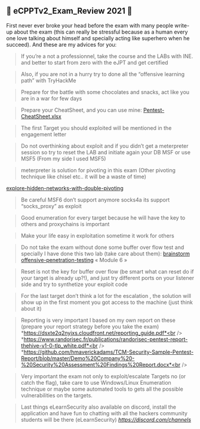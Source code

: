 ## 💯 eCPPTv2_Exam_Review 2021 💯

First never ever broke your head before the exam with many people write-up about the exam (this can really be stressful because as a human every one love talking about himself and specially acting like superhero when he succeed). And these are my advices for you:

> If you’re a not a professionnel, take the course and the LABs with INE. and better to start from zero with the eJPT and get certified

> Also, if you are not in a hurry try to done all the “offensive learning path” with TryHackMe

> Prepare for the battle with some chocolates and snacks, act like you are in a war for few days

> Prepare your CheatSheet, and you can use mine: [Pentest-CheatSheet.xlsx](https://github.com/VraiHack/Advanced-Pentesting-cheatsheet/raw/main/Pentest-CheatSheet.xlsx)
    
> The first Target you should exploited will be mentioned in the engagement letter

> Do not overthinking about exploit and if you didn’t get a meterpreter session so try to reset the LAB and initiate again your DB MSF or use MSF5 (From my side I used MSF5)

> meterpreter is solution for pivoting in this exam (Other pivoting technique like chisel etc.. it will be a waste of time)

  [explore-hidden-networks-with-double-pivoting](https://pentest.blog/explore-hidden-networks-with-double-pivoting/)

> Be careful MSF6 don’t support anymore socks4a its support “socks_proxy” as exploit

> Good enumeration for every target because he will have the key  to others and proxychains is important

> Make your life easy in exploitation sometime it work for others

> Do not take the exam without  done some buffer over flow test and specially I have done this two lab (take care about them):
 [brainstorm](https://tryhackme.com/room/brainstorm)
 [offensive-penetration-testing](https://www.cybrary.it/course/offensive-penetration-testing/) « Module 6 »

> Reset is not the key for buffer over flow (be smart what can reset do if your target is already up?!), and just try different ports on your listener side and try to synthetize your exploit code

> For the last target don’t think a lot for the escalation , the solution will show up in the first moment you got access to the machine (just think about it)

> Reporting is very important  I based on my own report on these (prepare your report strategy before you take the exam)
  *https://dsxte2q2nyjxs.cloudfront.net/reporting_guide.pdf*<br />
  *https://www.randorisec.fr/publications/randorisec-pentest-report-thehive-v1-0-tlp_white.pdf*<br />
  *https://github.com/hmaverickadams/TCM-Security-Sample-Pentest-Report/blob/master/Demo%20Company%20-%20Security%20Assessment%20Findings%20Report.docx*<br />

> Very important the exam not only to exploit/escalate Targets no (or catch the flag), take care to use Windows/Linux Enumeration technique or maybe some automated tools to gets all the possible vulnerabilities on the targets.

> Last things eLearnSecurity also available on discord, install the application and have fun to chatting with all the hackers community students will be there (eLearnSecurity) 
  *https://discord.com/channels*
 ```

